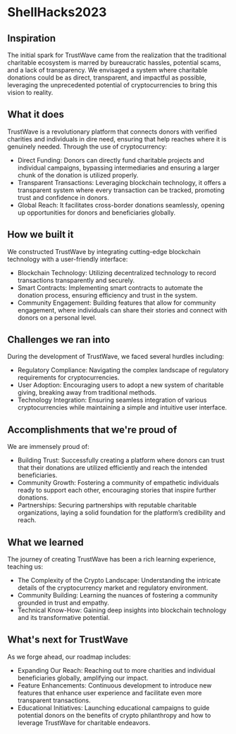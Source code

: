# ShellHacks2023
## Inspiration
The initial spark for TrustWave came from the realization that the traditional charitable ecosystem is marred by bureaucratic hassles, potential scams, and a lack of transparency. We envisaged a system where charitable donations could be as direct, transparent, and impactful as possible, leveraging the unprecedented potential of cryptocurrencies to bring this vision to reality.
## What it does
TrustWave is a revolutionary platform that connects donors with verified charities and individuals in dire need, ensuring that help reaches where it is genuinely needed. Through the use of cryptocurrency:
- Direct Funding: Donors can directly fund charitable projects and individual campaigns, bypassing intermediaries and ensuring a larger chunk of the donation is utilized properly.
- Transparent Transactions: Leveraging blockchain technology, it offers a transparent system where every transaction can be tracked, promoting trust and confidence in donors.
- Global Reach: It facilitates cross-border donations seamlessly, opening up opportunities for donors and beneficiaries globally.
## How we built it
We constructed TrustWave by integrating cutting-edge blockchain technology with a user-friendly interface:
- Blockchain Technology: Utilizing decentralized technology to record transactions transparently and securely.
- Smart Contracts: Implementing smart contracts to automate the donation process, ensuring efficiency and trust in the system.
- Community Engagement: Building features that allow for community engagement, where individuals can share their stories and connect with donors on a personal level.
## Challenges we ran into
During the development of TrustWave, we faced several hurdles including:
- Regulatory Compliance: Navigating the complex landscape of regulatory requirements for cryptocurrencies.
- User Adoption: Encouraging users to adopt a new system of charitable giving, breaking away from traditional methods.
- Technology Integration: Ensuring seamless integration of various cryptocurrencies while maintaining a simple and intuitive user interface.
## Accomplishments that we're proud of
We are immensely proud of:
- Building Trust: Successfully creating a platform where donors can trust that their donations are utilized efficiently and reach the intended beneficiaries.
- Community Growth: Fostering a community of empathetic individuals ready to support each other, encouraging stories that inspire further donations.
- Partnerships: Securing partnerships with reputable charitable organizations, laying a solid foundation for the platform’s credibility and reach.
## What we learned
The journey of creating TrustWave has been a rich learning experience, teaching us:
- The Complexity of the Crypto Landscape: Understanding the intricate details of the cryptocurrency market and regulatory environment.
- Community Building: Learning the nuances of fostering a community grounded in trust and empathy.
- Technical Know-How: Gaining deep insights into blockchain technology and its transformative potential.
## What's next for TrustWave
As we forge ahead, our roadmap includes:
- Expanding Our Reach: Reaching out to more charities and individual beneficiaries globally, amplifying our impact.
- Feature Enhancements: Continuous development to introduce new features that enhance user experience and facilitate even more transparent transactions.
- Educational Initiatives: Launching educational campaigns to guide potential donors on the benefits of crypto philanthropy and how to leverage TrustWave for charitable endeavors.
